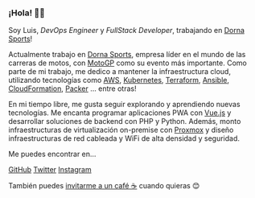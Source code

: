 ### ¡Hola! 👋🏻 

Soy Luis, *DevOps Engineer* y *FullStack Developer*, trabajando en [Dorna Sports](https://dorna.com/)!

Actualmente trabajo en [Dorna Sports](https://www.dorna.com/), empresa líder en el mundo de las carreras de motos, con [MotoGP](https://www.motogp.com/) como su evento más importante. Como parte de mi trabajo, me dedico a mantener la infraestructura cloud, utilizando tecnologías como [AWS](https://aws.amazon.com/es/), [Kubernetes](https://kubernetes.io/es/), [Terraform](https://www.terraform.io/), [Ansible](https://www.ansible.com/), [CloudFormation](https://aws.amazon.com/cloudformation/), [Packer](https://www.packer.io/) ... entre otras!

En mi tiempo libre, me gusta seguir explorando y aprendiendo nuevas tecnologías. Me encanta programar aplicaciones PWA con [Vue.js](https://vuejs.org/) y desarrollar soluciones de backend con PHP y Python. Además, monto infraestructuras de virtualización on-premise con [Proxmox](https://www.proxmox.com/) y diseño infraestructuras de red cableada y WiFi de alta densidad y seguridad.

Me puedes encontrar en...

[GitHub](https://github.com/luigdima)
[Twitter](https://www.twitter.com/luigdima)
[Instagram](https://www.instagram.com/luigdima)

También puedes [invitarme a un café ☕️](https://ko-fi.com/luigdima) cuando quieras 😊
